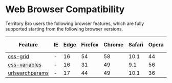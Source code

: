 
# Web Browser Compatibility

Territory Bro users the following browser features, which are fully supported starting from the following browser versions.

| Feature                                                       | IE | Edge | Firefox | Chrome | Safari | Opera | iOS Safari |
|---------------------------------------------------------------|----|------|---------|--------|--------|-------|------------|
| [css-grid](https://caniuse.com/#feat=css-grid)                | -  | 16   | 54      | 58     | 10.1   | 44    | 10.3       |
| [css-variables](https://caniuse.com/#feat=css-variables)      | -  | 16   | 31      | 49     | 9.1    | 56    | 9.3        |
| [urlsearchparams](https://caniuse.com/#feat=urlsearchparams)  | -  | 17   | 44      | 49     | 10.1   | 36    | 10.3       |
